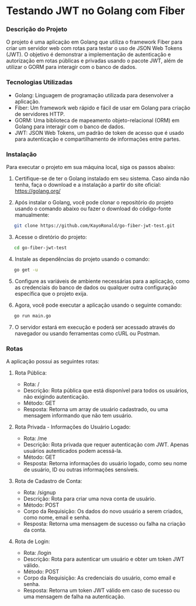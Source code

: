 # Testando JWT no Golang com Fiber

### Descrição do Projeto

O projeto é uma aplicação em Golang que utiliza o framework Fiber para criar um servidor web com rotas para testar o uso de JSON Web Tokens (JWT). O objetivo é demonstrar a implementação de autenticação e autorização em rotas públicas e privadas usando o pacote JWT, além de utilizar o GORM para interagir com o banco de dados.

### Tecnologias Utilizadas

- Golang: Linguagem de programação utilizada para desenvolver a aplicação.
- Fiber: Um framework web rápido e fácil de usar em Golang para criação de servidores HTTP.
- GORM: Uma biblioteca de mapeamento objeto-relacional (ORM) em Golang para interagir com o banco de dados.
- JWT: JSON Web Tokens, um padrão de token de acesso que é usado para autenticação e compartilhamento de informações entre partes.

### Instalação

Para executar o projeto em sua máquina local, siga os passos abaixo:

1. Certifique-se de ter o Golang instalado em seu sistema. Caso ainda não tenha, faça o download e a instalação a partir do site oficial: https://golang.org/

2. Após instalar o Golang, você pode clonar o repositório do projeto usando o comando abaixo ou fazer o download do código-fonte manualmente:

  
```bash
   git clone https://github.com/KayoRonald/go-fiber-jwt-test.git
```   

3. Acesse o diretório do projeto:

  
```bash
   cd go-fiber-jwt-test
```   

4. Instale as dependências do projeto usando o comando:

  
```bash
   go get -u
```   

5. Configure as variáveis de ambiente necessárias para a aplicação, como as credenciais do banco de dados ou qualquer outra configuração específica que o projeto exija.

6. Agora, você pode executar a aplicação usando o seguinte comando:

  
```bash
   go run main.go
```   

7. O servidor estará em execução e poderá ser acessado através do navegador ou usando ferramentas como cURL ou Postman.

### Rotas

A aplicação possui as seguintes rotas:

1. Rota Pública:

   - Rota: /
   - Descrição: Rota pública que está disponível para todos os usuários, não exigindo autenticação.
   - Método: GET
   - Resposta: Retorna um array de usuário cadastrado, ou uma mensagem informando que não tem usuário.

2. Rota Privada - Informações do Usuário Logado:

   - Rota: /me
   - Descrição: Rota privada que requer autenticação com JWT. Apenas usuários autenticados podem acessá-la.
   - Método: GET
   - Resposta: Retorna informações do usuário logado, como seu nome de usuário, ID ou outras informações sensíveis.

3. Rota de Cadastro de Conta:

   - Rota: /signup
   - Descrição: Rota para criar uma nova conta de usuário.
   - Método: POST
   - Corpo da Requisição: Os dados do novo usuário a serem criados, como nome, email e senha.
   - Resposta: Retorna uma mensagem de sucesso ou falha na criação da conta.

4. Rota de Login:

   - Rota: /login
   - Descrição: Rota para autenticar um usuário e obter um token JWT válido.
   - Método: POST
   - Corpo da Requisição: As credenciais do usuário, como email e senha.
   - Resposta: Retorna um token JWT válido em caso de sucesso ou uma mensagem de falha na autenticação.
